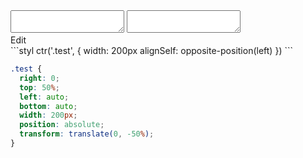 <!-- gen:false -->

<div data-size="200" class="code-cont" data-example="opposite-position">
    <div class="code">
        <div class="code-wrap">
            <textarea id="stylus"></textarea>
            <textarea id="css"></textarea>
            <div class="edit-code">
                <span>Edit</span>
            </div>
        </div>
    </div>
</div>


<div data-size="200" data-examples="stylus"></div>
```styl
ctr('.test', {
  width: 200px
  alignSelf: opposite-position(left)
})
```

```css
.test {
  right: 0;
  top: 50%;
  left: auto;
  bottom: auto;
  width: 200px;
  position: absolute;
  transform: translate(0, -50%);
}
```
<div class="cf"></div>
